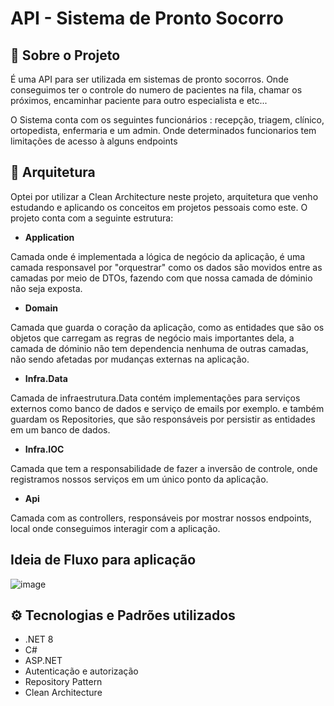 # API - Sistema de Pronto Socorro

## 📘 Sobre o Projeto

É uma API para ser utilizada em sistemas de pronto socorros. Onde conseguimos ter o controle do numero de pacientes na fila, chamar os próximos, encaminhar paciente para outro especialista e etc...

O Sistema conta com os seguintes funcionários : recepção, triagem, clínico, ortopedista, enfermaria e um admin. Onde determinados funcionarios tem limitações de acesso à alguns endpoints


## 🧱 Arquitetura

Optei por utilizar a Clean Architecture neste projeto, arquitetura que venho estudando e aplicando os conceitos em projetos pessoais como este.
O projeto conta com a seguinte estrutura:

- **Application**
  
Camada onde é implementada a lógica de negócio da aplicação, é uma camada responsavel por "orquestrar" como os dados são movidos entre as camadas por meio de DTOs, fazendo com que nossa camada de dóminio não seja exposta.

- **Domain**


Camada que guarda o coração da aplicação, como as entidades que são os objetos que carregam as regras de negócio mais importantes dela, a camada de dóminio não tem dependencia nenhuma de outras camadas, não sendo afetadas por mudanças externas na aplicação.

- **Infra.Data**

  
Camada de infraestrutura.Data contém implementações para serviços externos como banco de dados e serviço de emails por exemplo. e também guardam os Repositories, que são responsáveis por persistir as entidades em um banco de dados.

- **Infra.IOC**

  
Camada que tem a responsabilidade de fazer a inversão de controle, onde registramos nossos serviços em um único ponto da aplicação.

- **Api**

  
Camada com as controllers, responsáveis por mostrar nossos endpoints, local onde conseguimos interagir com a aplicação.


## Ideia de Fluxo para aplicação

![image](https://github.com/Wellington-Climaco/ProjetoProntoSocorroAPI/assets/142629826/534cbd5b-e001-4397-b0c3-aeb1a9eacde9)




## ⚙️ Tecnologias e Padrões utilizados

- .NET 8
- C#
- ASP.NET
- Autenticação e autorização
- Repository Pattern
- Clean Architecture


